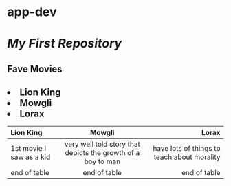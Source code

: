 # app-dev
<h1><em>My First Repository</h1></em>
<h2>Fave Movies<h2>
  <li>Lion King</li>
  <li>Mowgli</li>
  <li>Lorax</li>

  | Lion King | Mowgli      |Lorax          |
| :---        |    :----:   |          ---: |
| 1st movie I saw as a kid| very well told story that depicts the growth of a boy to man | have lots of things to teach about morality| 
| end of table | end of table| end of table|
